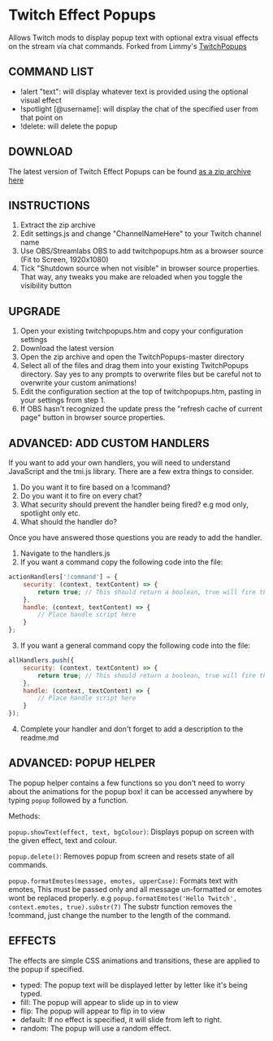 # Twitch Effect Popups

Allows Twitch mods to display popup text with optional extra visual effects on the stream via chat commands. Forked from Limmy's [TwitchPopups](https://github.com/DaftLimmy/TwitchPopups)

## COMMAND LIST

- !alert <effect> "text": will display whatever text is provided using the optional visual effect
- !spotlight [@username]: will display the chat of the specified user from that point on
- !delete: will delete the popup

## DOWNLOAD

The latest version of Twitch Effect Popups can be found [as a zip archive here](https://github.com/xcameleonx/TwitchPopups/archive/master.zip)

## INSTRUCTIONS

1. Extract the zip archive
2. Edit settings.js and change "ChannelNameHere" to your Twitch channel name
3. Use OBS/Streamlabs OBS to add twitchpopups.htm as a browser source (Fit to Screen, 1920x1080)
4. Tick "Shutdown source when not visible" in browser source properties. That way, any tweaks you make are reloaded when you toggle the visibility button

## UPGRADE
1. Open your existing twitchpopups.htm and copy your configuration settings
2. Download the latest version
3. Open the zip archive and open the TwitchPopups-master directory
4. Select all of the files and drag them into your existing TwitchPopups directory. Say yes to any prompts to overwrite files but be careful not to overwrite your custom animations!
5. Edit the configuration section at the top of twitchpopups.htm, pasting in your settings from step 1.
6. If OBS hasn't recognized the update press the "refresh cache of current page" button in browser source properties.


## ADVANCED: ADD CUSTOM HANDLERS
If you want to add your own handlers, you will need to understand JavaScript and the tmi.js library.
There are a few extra things to consider.
1. Do you want it to fire based on a !command?
2. Do you want it to fire on every chat?
3. What security should prevent the handler being fired? e.g mod only, spotlight only etc.
4. What should the handler do?

Once you have answered those questions you are ready to add the handler.

1. Navigate to the handlers.js
2. If you want a command copy the following code into the file:
``` javascript
actionHandlers['!command'] = {
    security: (context, textContent) => {
        return true; // This should return a boolean, true will fire the handler
    },
    handle: (context, textContent) => {
        // Place handle script here
    }
};
```
3. If you want a general command copy the following code into the file:
``` javascript
allHandlers.push({
    security: (context, textContent) => {
        return true; // This should return a boolean, true will fire the handler
    },
    handle: (context, textContent) => {
        // Place handle script here
    }
});
```
4. Complete your handler and don't forget to add a description to the readme.md

## ADVANCED: POPUP HELPER
The popup helper contains a few functions so you don't need to worry about the animations for the popup box! it can be accessed anywhere by typing `popup` followed by a function.

Methods:

`popup.showText(effect, text, bgColour)`: Displays popup on screen with the given effect, text and colour.

`popup.delete()`: Removes popup from screen and resets state of all commands. 

`popup.formatEmotes(message, emotes, upperCase)`: Formats text with emotes, This must be passed only and all message un-formatted or emotes wont be replaced properly. e.g `popup.formatEmotes('Hello Twitch', context.emotes, true).substr(7)` The substr function removes the !command, just change the number to the length of the command.


## EFFECTS
The effects are simple CSS animations and transitions, these are applied to the popup if specified.

- typed: The popup text will be displayed letter by letter like it's being typed.
- fill: The popup will appear to slide up in to view
- flip: The popup will appear to flip in to view
- default: If no effect is specified, it will slide from left to right.
- random: The popup will use a random effect.